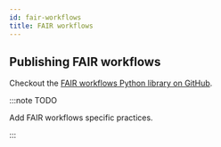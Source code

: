 ```yaml
---
id: fair-workflows
title: FAIR workflows
---
```


## Publishing FAIR workflows

Checkout the [FAIR workflows Python library on GitHub](https://github.com/fair-workflows/fairworkflows).

:::note TODO

Add FAIR workflows specific practices.

:::